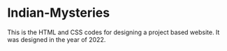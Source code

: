 # Indian-Mysteries
This is the HTML and CSS codes for designing a project based website. It was designed in the year of 2022.
